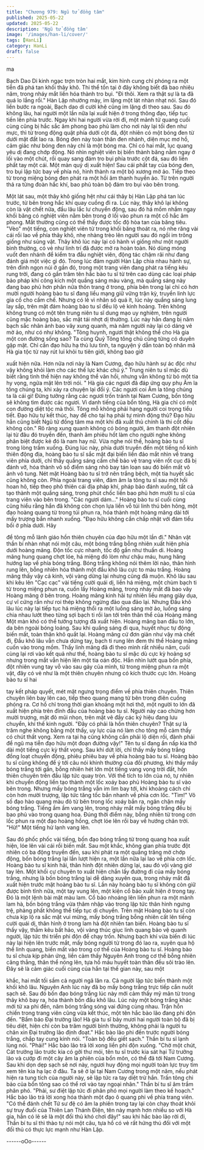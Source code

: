 ```yaml
---
title: "Chương 979: Ngũ tử đồng tâm"
published: 2025-05-22
updated: 2025-05-22
description: 'Ngũ tử đồng tâm'
image: '/images/han-li/cover/'
tags: [HanLi]
category: HanLi
draft: false
---
```


ma

Bạch Dao Di kinh ngạc trợn tròn hai mắt, kim hình cung chỉ phóng
ra một tiễn đã phá tan khối thây khô. Thi thể tồn tại ở đây không
biết đã bao nhiêu năm, trong nháy mắt liền hóa thành tro bụi.
"Đi thôi. Xem ra thật sự là ta đã quá lo lắng rồi."
Hàn Lập nhướng mày, im lặng một lát nhàn nhạt nói. Sau đó liền
bước ra ngoài, Bạch dao di cười khẽ cũng im lặng đi theo sau.
Sau đó không lâu, hai người một lần nữa lại xuất hiện ở trong
thông đạo, tiếp tục tiến lên phía trước.
Ngay khi hai người vừa rời đi, một mảnh tử quang cuối cùng cũng
bị hắc sắc âm phong bao phủ làm cho nơi này lại tối đen như
mực, thì từ trong động quật phía dưới cột đá, đột nhiên có một
bóng đen từ dưới mặt đất lao ra.
Bóng đen này toàn thân đen nhánh, diện mục mơ hồ, cảm giác
như bóng đen này chỉ là một bóng ma. Chỉ có hai mắt, lục quang
yêu dị đang chớp động.
Nó nhìn nghiệt viên bị biến thành băng nằm ngay ở lối vào một
chút, rồi quay sang đám tro bụi phía trước cột đá, sau đó liền phất
tay một cái.
Một màn quỷ dị xuất hiện!
Sau cái phất tay của bóng đen, tro bụi lập tức bay về phía nó,
hình thành ra một bộ xương mờ ảo. Tiếp theo từ trong miệng
bóng đen phát ra một hồi âm thanh huyền ảo. Từ trên người thả
ra từng đoàn hắc khí, bao phủ toàn bộ đám tro bụi vào bên trong.

Một lát sau, một thây khô giống hệt như cái thây bị Hàn Lập phá
tan lúc trước, từ bên trong hắc khí quay cuồng đi ra.
Lúc này, thây khô lại không còn là vật chết nữa, đầu lâu lắc lư
chuyển động, sau đó há mồm nhắm ngay khối băng có nghiệt
viên nằm bên trong ở lối vào phun ra một cổ hắc âm phong. Mắt
thường cũng có thể thấy được tốc độ hòa tan của băng tiêu.
"Vèo" một tiếng, con nghiệt viên từ trong khối băng thoát ra, nó
nhe răng vài cái rồi lao về phía thây khô, nhẹ nhàng trèo lên
người sau đó ngồi im trông giống như sủng vật.
Thây khô lúc này lại có hành vi giống như một người bình
thường, có vẻ như linh trí đã được mở ra hoàn toàn. Nó dùng
móng vuốt đen nhánh để kiểm tra đầu nghiệt viên, động tác chậm
rãi như đang đánh giá một việc gì đó.
Trong lúc đám người Hàn Lập chia nhau hành sự, trên đỉnh ngọn
núi ở gần đó, trong một trang viên đang phát ra tiếng kêu rung
trời, đang có gần trăm tên hắc bào tu sĩ từ trên cao dùng các loại
pháp bảo pháp khí công kích một quầng sáng màu vàng, mà
quầng sáng này đang bao phủ hơn phân nửa thôn trang ở trong,
phía bên trong lại chỉ có hơn mười người hoàng bào tu sĩ đang
liều mạng giữ vững trận kỳ, truyền linh lực gia cố cho cấm chế.
Nhưng có lẽ vì nhân số quá ít, lúc này quầng sáng lung lay sắp,
trên mặt đám hoàng bào tu sĩ đều lộ vẻ kinh hoảng.
Trên không không trung có một tên trung niên tu sĩ dung mạo uy
nghiêm, trên người cũng mặc hoàng bào, sắc mặt tái nhợt dị
thường.
Lúc này hắn đang bị năm bạch sắc nhân ảnh bao vây xung
quanh, mà năm người này lại có dáng vẻ mờ ảo, như có như
không.
"Tông huynh, ngươi thật không thể cho Hà gia một con đường
sống sao? Ta cùng Quỷ Tông tông chủ cũng từng có duyên gặp
mặt. Chỉ cần đạo hữu hạ thủ lưu tình, ta nguyện ý dẫn toàn bộ
nhân mã Hà gia tộc từ nay rút lui khỏi tu tiên giới, không bao giờ

xuất hiện nữa. Hơn nữa nơi này là Nam Cương, đạo hữu hành sự
ác độc như vậy không khỏi làm cho các thế lực khác chú ý." Trung
niên tu sĩ mặc dù biết rằng tình thế hiện nay không thể vãn hồi,
nhưng vẫn không từ bỏ một tia hy vọng, ngửa mặt lên trời nói.
" Hà gia các ngươi đã đáp ứng quy phụ Âm la tông chúng ta, khi
xảy ra chuyện lại đổi ý. Các ngươi coi Âm la tông chúng ta là cái
gì! Đừng tưởng rằng các ngươi trốn tránh tại Nam Cương, bổn
tông sẽ không tìm được các ngươi. Vì danh tiếng của bổn tông,
Hà gia chỉ có một con đường diệt tộc mà thôi. Tông mỗ không
phải hạng người coi trọng tiểu tiết. Đạo hữu tự kết thúc, hay để
cho tại hạ phải tự mình động thủ? Đạo hữu hẳn cũng biết Ngũ tử
đồng tâm ma một khi đã xuất thủ chính là thi cốt đều không còn."
Rõ ràng xung quanh không có bóng người, âm thanh đột nhiên lại
từ đâu đó truyền đến, thanh âm phiêu hốt làm cho người nghe
không phân biệt được kẻ đó là nam hay nữ. Vừa nghe nói thế,
hoàng bào tu sĩ trong lòng trầm xuống.
Đúng lúc này, phía dưới truyền đến một tiếng nổ kinh thiên động
địa, hoàng bào tu sĩ sắc mặt đại biến liền đảo mắt nhìn về trang
viên phía dưới, chỉ thấy quầng sáng cấm chế bảo vệ trang viên
rốt cục đã bị đánh vỡ, hóa thành vô số điểm sáng nhỏ bay tán
loạn sau đó biến mất vô ảnh vô tung.
Nét mặt Hoàng bào tu sĩ trở nên trắng bệch, một tia huyết sắc
cũng không còn.
Phía ngoài trang viên, đám âm la tông tu sĩ sau một hồi hoan hô,
tiếp theo phô thiên cái địa pháp khí, pháp bảo đánh xuống, tất cả
tạo thành một quầng sáng, trong phút chốc liền bao phủ hơn
mười tu sĩ của trang viên vào bên trong.
"Các ngươi dám..."
Hoàng bào tu sĩ cuối cùng cũng hiểu rằng hắn đã không còn chọn
lựa liền vỗ túi linh thú bên hông, một đạo hoàng quang từ trong túi
phun ra, hóa thành một hoàng mãng dài tới mấy trượng bắn
nhanh xuống.
"Đạo hữu không cần chấp nhặt với đám tiểu bối ở phía dưới. Hãy

để tông mỗ lãnh giáo hồn thiên chuyên của đạo hữu một lần đi."
Nhân vật thần bí nhàn nhạt nói một câu, một bóng trắng bỗng
nhiên xuất hiện phía dưới hoàng mãng.
Độn tốc cực nhanh, tốc độ gần như thuấn di.
Hoàng mãng hung quang chợt lóe, há miệng đỏ lòm như chậu
máu, hung hăng hướng lap về phía bóng trắng.
Bóng trắng không nói thêm lời nào, thân hình rung lên, bỗng
nhiên hóa thành một đầu khô lâu cực to màu trắng. Hoàng mãng
thấy vậy cả kinh, vội vàng dừng lại nhưng cũng đã muộn.
Khô lâu sau khi kêu lên "Cạc cạc" vài tiếng cười quái dị, liền há
miệng, một chùm bạch ti từ trong miệng phun ra, cuốn lấy Hoàng
mãng, trong nháy mắt đã bao vây Hoàng mãng ở bên trong.
Hoàng mãng kinh hãi tự nhiên liều mạng giãy dụa, cự vĩ cứng rắn
như roi thép không ngừng đảo qua đảo lại. Nhưng Đầu khô lâu
lúc này lại tiếp tục há miệng thổi ra một luồng sáng mờ ảo, luồng
sáng chia nhau lướt theo từng sợi bạch ti rồi lan tới trên thân thể
của Hoàng mãng
Một màn khó có thể tưởng tượng đã xuất hiện.
Hoàng mãng ban đầu to lớn, da bên ngoài bóng loáng. Sau khi
quầng sáng đi qua, huyết nhục tự động biến mất, toàn thân khô
quắt lại.
Hoàng mãng cứ đơn giản như vậy mà chết đi, Đầu khô lâu vẫn
chưa dừng tay, bạch ti rung lên đem thi thể Hoàng mãng cuốn
vào trong mồm.
Thấy linh mãng đã đi theo mình rất nhiều năm, cuối cùng lại rơi
vào kết quả như thế, hoàng bào tu sĩ mặc dù cực kỳ hoảng sợ
nhưng trong mắt vẫn hiện lên một tia oán độc.
Hắn nhìn lướt qua bốn phía, đột nhiên vung tay vỗ vào sau gáy
của mình, từ trong miệng phun ra một vật, đây có vẻ như là một
thiên chuyên nhưng có kích thước cực lớn. Hoàng bào tu sĩ hai

tay kết pháp quyết, mét mặt ngưng trọng điểm về phía thiên
chuyên.
Thiên chuyên liên bay lên cao, tiếp theo quang mang từ bên trong
điên cuồng phóng ra. Cơ hồ chỉ trong thời gian khoảng một hơi
thở, một người to lớn đã xuất hiện phía trên đỉnh đầu của hoàng
bào tu sĩ.
Người này cao chừng hơn mười trượng, mặt đỏ mũi nhọn, trên
mặt vẽ đầy các ký hiệu đang lưu chuyển, khí thế kinh người.
"Đây có phải là hồn thiên chuyên? Thật sự là trăm nghe không
bằng một thấy, uy lực của nó làm cho tông mỗ cảm thấy có chút
thất vọng. Xem ra tại hạ cũng không cần phải lộ diện rồi, đành
phải để ngũ ma tiễn đạo hữu một đoạn đường vậy!" Tên tu sĩ
đang ẩn nấp kia thở dài một tiếng cực kỳ thất vọng.
Sau khi dứt lời, chỉ thấy mấy bóng trắng đồng loạt chuyển động,
phiêu phiêu bay về phía hoàng bào tu sĩ.
Hoàng bào tu sĩ cũng không để ý tới câu nói khinh thường của đối
phương, khi thấy mấy bóng trắng tới gần, bỗng nhiên hét lớn một
tiếng vang vọng trời đất, hồn thiên chuyên trên đầu lập tức quay
tròn. Với thể tích to lớn của nó, tự nhiên khi chuyển động liền tạo
thành một lốc xoáy bao phủ Hoàng bào tu sĩ vào bên trong.
Nhưng mấy bóng trắng vẫn im lìm bay tới, khi khoảng cách chỉ
còn hơn mười trượng, lập tức tăng tốc bắn nhanh về phía cơn
lốc.
"Tìm!"
Vô số đạo hào quang màu đỏ từ bên trong lốc xoáy bắn ra, ngăn
chặn mấy bóng trắng. Tiếng ầm ầm vang lên, trong nháy mắt mấy
bóng trắng đều bị bao phủ vào trong quang hoa.
Đúng thời điểm này, bỗng nhiên từ trong cơn lốc phun ra một đạo
hoàng hồng, chợt lóe lên rồi bay về hướng chân trời.
"Hừ!" Một tiếng hừ lạnh vang lên.

Sau đó phốc phốc vài tiếng, bốn đạo bóng trắng từ trong quang
hoa xuất hiện, lóe lên vài cái rồi biến mất.
Sau một khắc, không gian phía trước đột nhiên có ba động truyền
đến, sau khi phát ra một quầng trăng mờ chớp động, bốn bóng
trắng lại lần lượt hiện ra, một lần nữa lại lao về phía cơn lốc.
Hoàng bào tu sĩ kinh hãi, thân hình đột nhiên dừng lại, sau đó vội
vàng giơ tay lên. Một khối cự chuyên to xuất hiện chắn lấy đường
đi của mấy bóng trắng, nhưng là bốn bóng trắng lại dễ dàng
xuyên qua, trong nháy mắt đã xuất hiện trước mặt hoàng bào tu
sĩ.
Lần này hoàng bào tu sĩ không còn giữ được bình tĩnh nữa, một
tay vung lên, một kiện cổ bảo xuất hiện ở trong tay.
Đó là một lệnh bài mặt màu lam.
Cổ bảo nhoáng lên liền phun ra một mảnh lam hà, bốn bóng trắng
vừa thâm nhập vào trong lập tức thân hình ngưng trệ, phảng phất
không thể tiếp tục di chuyển.
Trên mặt Hoàng bào tu sĩ còn chưa kịp lộ ra sắc mặt vui mừng,
mấy bóng trắng bỗng nhiên cất lên tiếng cười quái dị, thân hình ở
trong lam hà đột nhiên tan biến.
Hoàng bào tu sĩ thấy vậy, thầm kêu bất hảo, vội vàng thúc giục
linh quang bảo vệ quanh người, lập tức thi triển phi độn để chạy
trốn.
Nhưng bạch khí vừa biến đi lúc này lại hiện lên trước mắt, mấy
bóng người từ trong đó lao ra, xuyên qua hộ thể linh quang, biến
mất vào trong cơ thể của Hoàng bào tu sĩ.
Hoàng bào tu sĩ chưa kịp phản ứng, liền cảm thấy Nguyên Anh
trong cơ thể bỗng nhiên căng thẳng, thân thể nóng lên, tựa hồ
máu huyết toàn thân đều sôi trào lên.
Đây sẽ là cảm giác cuối cùng của hắn tại thế gian này, sau một

khắc, hai mắt tối sầm cả người ngã lăn ra. Cả người lập tức biến
thành một khối khô lâu. Nguyên Anh lúc này đã bọ mấy bóng
trắng trực tiếp cắn nuốt sạch sẽ. Sau đó bốn đạo bóng trắng lúc
này mới cảm thấy mỹ mãn từ trong thây khô bay ra, hóa thành
bốn đầu khô lâu.
Lúc này một bóng trắng khác mới từ xa phi đến, năm bóng trắng
sóng vai đứng cùng nhau. Trận hỗn chiến trong trang viên cũng
vừa kết thúc, một tên hắc bào lão đang phi độn đến.
"Bẩm báo Đại trưởng lão! Hà gia tu sĩ bảy mươi hai người toàn bộ
đã bị tiêu diệt, hiện chỉ còn ba trăm người bình thường, không
phải là người tu chân xin Đại trưởng lão định đoạt." Hắc bào lão
phi đến trước người bóng trắng, chắp tay cung kính nói.
"Toàn bộ đều giết sạch." Thần bí tu sĩ lạnh lùng nói.
"Phải!" Hắc bào lão trả lời xong liền phi độn xuống.
"Chờ một chút, Cát trưởng lão trước kia có gởi thư mói, tên tu sĩ
trước kia sát hại Tứ trưởng lão và cướp đi một cây âm la phiên
của bổn môn, có thể đã tới Nam Cương. Sau khi dọn dẹp sạch sẽ
nơi này, ngươi huy động mọi người toàn lực truy tìm xem tên kia
hạ lạc ở đâu. Ta sẽ ở lại tại Nam Cương trong một năm, nếu phát
hiện ra tung tích của người này, sẽ lập tức ra tay diệt trừ hắn. Trấn
tông chi bảo của bổn tông sao có thể rơi vào tay ngoại nhân."
Thần bí tu sĩ âm trầm phân phó.
"Phải, sư điệt lập tức đi phân phó mọi người làm theo kế hoạch."
Hắc bào lão trả lời xong hóa thành một đạo ô quang phi về phía
trang viên.
"Có thể đánh chết Tứ sư đệ có âm la phiên trong tay lại còn chạy
thoát khỏi sự truy đuổi của Thiên Lan Thánh Điện, tên này mạnh
hơn nhiều so với Hà gia, hẳn có lẽ sẽ là một đối thủ khó chơi đây!"
sau khi hắc bào lão rời đi, Thần bí tu sĩ thì thào tự nói một câu,
tựa hồ có vẻ rất hứng thú đối với một đối thủ có thực lực mạnh
như Hàn Lập.

------oOo------
